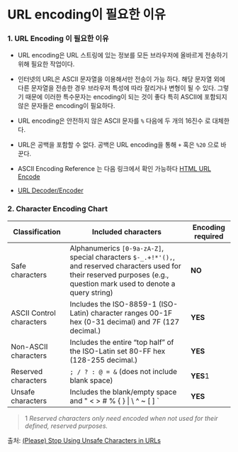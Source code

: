 # URL encoding이 필요한 이유



### 1. URL Encoding 이 필요한 이유



- URL encoding은 URL 스트링에 있는 정보를 모든 브라우저에 올바르게 전송하기 위해 필요한 작업이다.
- 인터넷의 URL은 ASCII 문자열을 이용해서만 전송이 가능 하다. 해당 문자열 외에 다른 문자열을 전송한 경우 브라우저 특성에 따라 잘리거나 변형이 될 수 있다. 그렇기 때문에 이러한 특수문자는 encoding이 되는 것이 좋다 특히 ASCII에 포함되지 않은 문자들은 encoding이 필요하다.
- URL encoding은 안전하지 않은 ASCII 문자를 `%` 다음에 두 개의 16진수 로 대체한다.
- URL은 공백을 포함할 수 없다. 공백은 URL encoding을 통해 `+` 혹은 `%20` 으로 바 꾼다.
- ASCII Encoding Reference 는 다음 링크에서 확인 가능하다 [HTML URL Encode](https://www.w3schools.com/tags/ref_urlencode.asp)

- [URL Decoder/Encoder](https://meyerweb.com/eric/tools/dencoder/)

### 2. Character Encoding Chart

| Classification           | Included characters                                          | Encoding required |
| ------------------------ | ------------------------------------------------------------ | ----------------- |
| Safe characters          | Alphanumerics `[0-9a-zA-Z]`, special characters `$-_.+!*'(),`, and reserved characters used for their reserved purposes (e.g., question mark used to denote a query string) | **NO**            |
| ASCII Control characters | Includes the ISO-8859-1 (ISO-Latin) character ranges 00-1F hex (0-31 decimal) and 7F (127 decimal.) | **YES**           |
| Non-ASCII characters     | Includes the entire “top half” of the ISO-Latin set 80-FF hex (128-255 decimal.) | **YES**           |
| Reserved characters      | `; / ? : @ = &` (does not include blank space)               | **YES**1          |
| Unsafe characters        | Includes the blank/empty space and " < > # % { } \| \ ^  ~ [ ]  ` | **YES**           |

> 1 *Reserved characters only need encoded when not used for their defined, reserved purposes.*

출처: [(Please) Stop Using Unsafe Characters in URLs](https://perishablepress.com/stop-using-unsafe-characters-in-urls/)

